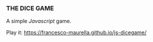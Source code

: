 ### THE DICE GAME

A simple _Javascript_ game.

Play it: https://francesco-maurella.github.io/js-dicegame/
